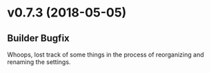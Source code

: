 # v0.7.3 (2018-05-05)

## Builder Bugfix

Whoops, lost track of some things in the process of reorganizing and renaming
the settings.
